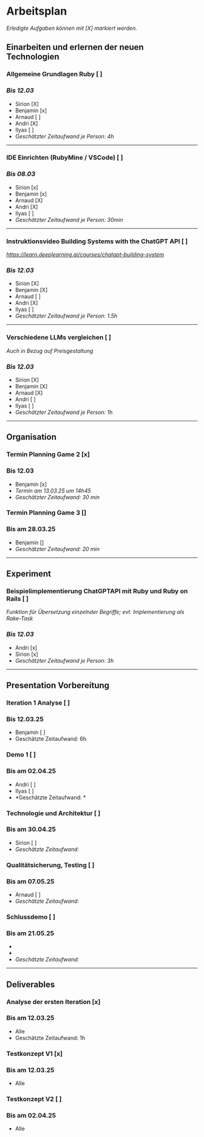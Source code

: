 # Arbeitsplan
*Erledigte Aufgaben können mit [X] markiert werden.*

## Einarbeiten und erlernen der neuen Technologien
### Allgemeine Grundlagen Ruby [ ] 
### *Bis 12.03*
* Sirion [X]
* Benjamin [x]
* Arnaud [ ]
* Andri [X]
* Ilyas [ ]
* *Geschätzter Zeitaufwand je Person: 4h* 
---
### IDE Einrichten (RubyMine / VSCode) [ ]
### *Bis 08.03*
* Sirion [x]
* Benjamin [x]
* Arnaud [X]
* Andri [X]
* Ilyas [ ]
* *Geschätzter Zeitaufwand je Person: 30min* 
---
### Instruktionsvideo Building Systems with the ChatGPT API [ ]
*https://learn.deeplearning.ai/courses/chatgpt-building-system*
### *Bis 12.03*
* Sirion [X]
* Benjamin [X]
* Arnaud [ ]
* Andri [X]
* Ilyas [ ]
* *Geschätzter Zeitaufwand je Person: 1.5h* 
---
### Verschiedene LLMs vergleichen [ ]
*Auch in Bezug auf Preisgestaltung*
### *Bis 12.03*
* Sirion [X]
* Benjamin [X]
* Arnaud [X]
* Andri [ ]
* Ilyas [ ]
* *Geschätzter Zeitaufwand je Person: 1h* 
---
## Organisation
### Termin Planning Game 2 [x]
### Bis 12.03
* Benjamin [x]     
* *Termin am 13.03.25 um 14h45*
* *Geschätzter Zeitaufwand: 30 min*
### Termin Planning Game 3 []
### Bis am 28.03.25 
* Benjamin []
* *Geschätzter Zeitaufwand: 20 min*
---
## Experiment
### Beispielimplementierung ChatGPTAPI mit Ruby und Ruby on Rails [ ]
*Funktion für Übersetzung einzelnder Begriffe; evt. Implementierung als Rake-Task*
### *Bis 12.03*
* Andri [x]
* Sirion [x]
* *Geschätzter Zeitaufwand je Person: 3h* 
---
## Presentation Vorbereitung 
### Iteration 1 Analyse [ ]
### Bis 12.03.25
* Benjamin [ ]
* Geschätzte Zeitaufwand: 6h
### Demo 1 [ ]
### Bis am 02.04.25
* Andri [ ]
* Ilyas [ ]
* *Geschätzte Zeitaufwand: *
### Technologie und Architektur [ ]
### Bis am 30.04.25
* Sirion [ ]
* *Geschätzte Zeitaufwand:*
### Qualitätsicherung, Testing [ ]
### Bis am 07.05.25
* Arnaud [ ]
* *Geschätzte Zeitaufwand:*

### Schlussdemo [ ]
### Bis am 21.05.25
*
*
* *Geschätzte Zeitaufwand:*

---
## Deliverables 
### Analyse der ersten Iteration [x]
### Bis am 12.03.25
* Alle 
* Geschätzte Zeitaufwand: 1h
### Testkonzept V1 [x]
### Bis am 12.03.25
* Alle
### Testkonzept V2 [ ]
### Bis am 02.04.25
* Alle


